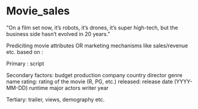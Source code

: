 # Movie_sales

"On a film set now, it’s robots, it’s drones, it’s super high-tech, but the business side hasn’t evolved in 20 years.”


Prediciting movie attributes OR marketing mechanisms like sales/revenue etc. based on :


Primary :
script

Secondary factors:
budget
production company
country
director
genre
name
rating: rating of the movie (R, PG, etc.)
released: release date (YYYY-MM-DD)
runtime
major actors
writer
year

Tertiary: trailer, views, demography etc.
